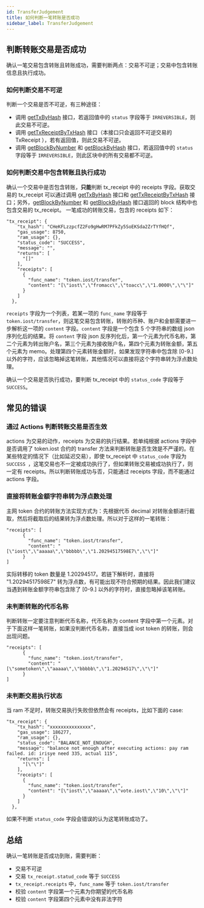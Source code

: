 ```yaml
---
id: TransferJudgement
title: 如何判断一笔转账是否成功
sidebar_label: TransferJudgement
---
```


## 判断转账交易是否成功

确认一笔交易包含转账且转账成功，需要判断两点：交易不可逆；交易中包含转账信息且执行成功。
### 如何判断交易不可逆
判断一个交易是否不可逆，有三种途径：

* 调用 [getTxByHash](./API.html#gettxbyhash-hash) 接口，若返回值中的 `status` 字段等于 `IRREVERSIBLE`，则此交易不可逆。
* 调用 [getTxReceiptByTxHash](./API.html#gettxreceiptbytxhash-hash) 接口（本接口只会返回不可逆交易的 TxReceipt ），若有返回值，则此交易不可逆。
* 调用 [getBlockByNumber](./API.html#getblockbynumber-number-completeh) 和 [getBlockByHash](./API.html#getblockbyhash-hash-complete) 接口，若返回值中的 `status` 字段等于 `IRREVERSIBLE`，则此区块中的所有交易都不可逆。

### 如何判断交易中包含转账且执行成功

确认一个交易中是否包含转账，**只能**判断 tx\_receipt 中的 receipts 字段。获取交易的 tx\_receipt 可以通过调用 [getTxByHash](./API.html#gettxbyhash-hash) 接口和 [getTxReceiptByTxHash](./API.html#gettxreceiptbytxhash-hash) 接口；另外，[getBlockByNumber](./API.html#getblockbynumber-number-completeh) 和 [getBlockByHash](./API.html#getblockbyhash-hash-complete) 接口返回的 block 结构中也包含交易的 tx\_receipt。 一笔成功的转账交易，包含的 receipts 如下：

```
"tx_receipt": {
    "tx_hash": "CHeKFLzzpcfZ2Fo9gHwRM7PFkZy5SoEKSda2ZrTYfHQf",
    "gas_usage": 8750,
    "ram_usage": {},
    "status_code": "SUCCESS",
    "message": "",
    "returns": [
      "[]"
    ],
    "receipts": [
      {
        "func_name": "token.iost/transfer",
        "content": "[\"iost\",\"fromacc\",\"toacc\",\"1.0000\",\"\"]"
      }
    ]
  },
```

`receipts` 字段为一个列表，若某一项的 `func_name` 字段等于 `token.iost/transfer`，则这笔交易包含转账，转账的币种、账户和金额需要进一步解析这一项的 `content` 字段。`content` 字段是一个包含 5 个字符串的数组 json 序列化后的结果。将 `content` 字段 json 反序列化后，第一个元素为代币名称，第二个元素为转出账户名，第三个元素为接收账户名，第四个元素为转账金额，第五个元素为 memo。处理第四个元素转账金额时，如果发现字符串中包含除 [0-9.] 以外的字符，应该忽略掉这笔转账，其他情况可以直接将这个字符串转为浮点数处理。

确认一个交易是否执行成功，要判断 tx_receipt 中的 `status_code` 字段等于 `SUCCESS`。

## 常见的错误

### 通过 Actions 判断转账交易是否生效
actions 为交易的动作，receipts 为交易的执行结果。若单纯根据 actions 字段中是否调用了 token.iost 合约的 transfer 方法来判断转账是否生效是不严谨的。在某些特定的情况下（比如延迟交易），即使 tx_receipt 中 `status_code` 字段为 `SUCCESS `，这笔交易也不一定被成功执行了，但如果转账交易被成功执行了，则一定有 receipts。所以判断转账成功与否，只能通过 receipts 字段，而不能通过 actions 字段。

### 直接将转账金额字符串转为浮点数处理
主网 token 合约的转账方法实现方式为：先根据代币 decimal 对转账金额进行截取，然后将截取后的结果转为浮点数处理。所以对于这样的一笔转账：

```
"receipts": [
      {
        "func_name": "token.iost/transfer",
        "content": "[\"iost\",\"aaaaa\",\"bbbbb\",\"1.20294517598E7\",\"\"]"
      }
]
```
实际转移的 token 数量是 1.20294517。若链下解析时，直接将 "1.20294517598E7" 转为浮点数，有可能出现不符合预期的结果。因此我们建议当遇到转账金额字符串包含除了 [0-9.] 以外的字符时，直接忽略掉该笔转账。

### 未判断转账的代币名称
判断转账一定要注意判断代币名称，代币名称为 content 字段中第一个元素。对于下面这样一笔转账，如果没判断代币名称，直接当成 iost token 的转账，则会出现问题。

```
"receipts": [
      {
        "func_name": "token.iost/transfer",
        "content": "[\"sometoken\",\"aaaaa\",\"bbbbb\",\"1.20294517\",\"\"]"
      }
]
```

### 未判断交易执行状态
当 ram 不足时，转账交易执行失败但依然会有 receipts，比如下面的 case:

```
"tx_receipt": {
    "tx_hash": "xxxxxxxxxxxxxxx",
    "gas_usage": 186277,
    "ram_usage": {},
    "status_code": "BALANCE_NOT_ENOUGH",
    "message": "balance not enough after executing actions: pay ram failed. id: irisye need 335, actual 115",
    "returns": [
      "[\"\"]"
    ],
    "receipts": [
      {
        "func_name": "token.iost/transfer",
        "content": "[\"iost\",\"aaaaa\",\"vote.iost\",\"10\",\"\"]"
      }
    ]
  },
```
如果不判断 `status_code` 字段会错误的认为这笔转账成功了。

## 总结
确认一笔转账是否成功到账，需要判断：

* 交易不可逆
* 交易 `tx_receipt.statud_code` 等于 `SUCCESS`
* `tx_receipt.receipts` 中，`func_name` 等于 `token.iost/transfer`
* 校验 `content` 字段第一个元素为你期望的代币名称
* 校验 `content` 字段第四个元素中没有非法字符